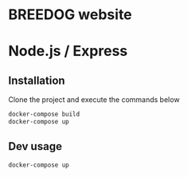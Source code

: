 # BREEDOG website
# Node.js / Express

## Installation

Clone the project and execute the commands below

```bash
docker-compose build
docker-compose up
```

## Dev usage

```bash
docker-compose up
```
